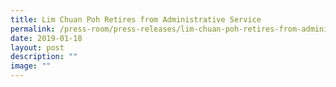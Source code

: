 ```yaml
---
title: Lim Chuan Poh Retires from Administrative Service
permalink: /press-room/press-releases/lim-chuan-poh-retires-from-administrative-service/
date: 2019-01-18
layout: post
description: ""
image: ""
---
```

